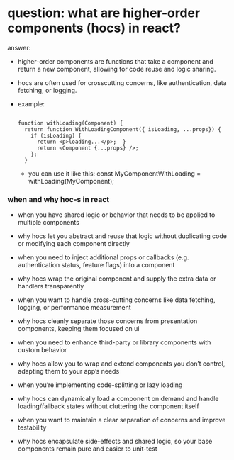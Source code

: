# question: what are higher-order components (hocs) in react?

answer:

- higher-order components are functions that take a component and return a new component, allowing for code reuse and logic sharing.
- hocs are often used for crosscutting concerns, like authentication, data fetching, or logging.
- example:

  ```code

  function withLoading(Component) {
    return function WithLoadingComponent({ isLoading, ...props}) {
      if (isLoading) {
        return <p>loading...</p>;  }
        return <Component {...props} />;
      };
    }
  ```

  - you can use it like this: const MyComponentWithLoading = withLoading(MyComponent);

### when and why hoc-s in react

- when you have shared logic or behavior that needs to be applied to multiple components
- why hocs let you abstract and reuse that logic without duplicating code or modifying each component directly

- when you need to inject additional props or callbacks (e.g. authentication status, feature flags) into a component
- why hocs wrap the original component and supply the extra data or handlers transparently

- when you want to handle cross-cutting concerns like data fetching, logging, or performance measurement
- why hocs cleanly separate those concerns from presentation components, keeping them focused on ui

- when you need to enhance third-party or library components with custom behavior
- why hocs allow you to wrap and extend components you don’t control, adapting them to your app’s needs

- when you’re implementing code-splitting or lazy loading
- why hocs can dynamically load a component on demand and handle loading/fallback states without cluttering the component itself

- when you want to maintain a clear separation of concerns and improve testability
- why hocs encapsulate side-effects and shared logic, so your base components remain pure and easier to unit-test
